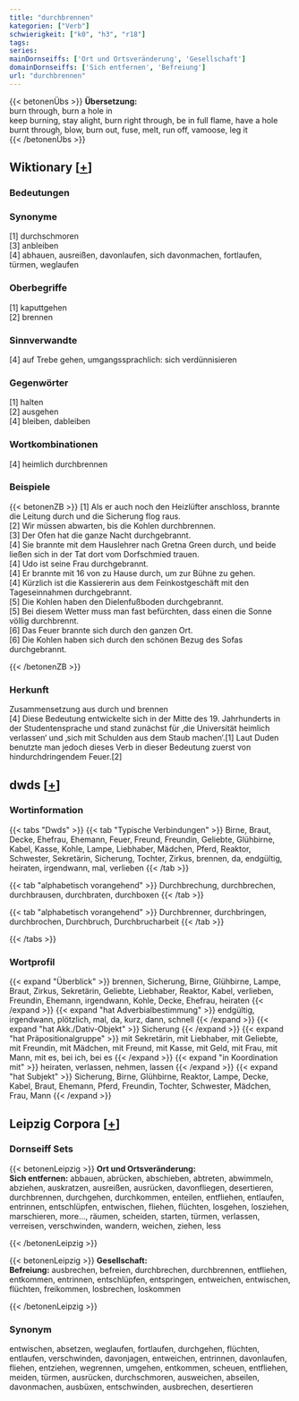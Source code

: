 ```yaml
---
title: "durchbrennen"
kategorien: ["Verb"]
schwierigkeit: ["k0", "h3", "r18"]
tags:
series:
mainDornseiffs: ['Ort und Ortsveränderung', 'Gesellschaft']
domainDornseiffs: ['Sich entfernen', 'Befreiung']
url: "durchbrennen"
---
```


{{< betonenÜbs >}}
**Übersetzung:**  
burn through, burn a hole in  
keep burning, stay alight, burn right through, be in full flame, have a hole burnt through, blow, burn out, fuse, melt, run off, vamoose, leg it  
{{< /betonenÜbs >}}

## Wiktionary [[+](https://de.wiktionary.org/wiki/durchbrennen)]

### Bedeutungen

### Synonyme
[1] durchschmoren  
[3] anbleiben  
[4] abhauen, ausreißen, davonlaufen, sich davonmachen, fortlaufen, türmen, weglaufen  

### Oberbegriffe
[1] kaputtgehen  
[2] brennen  

### Sinnverwandte
[4] auf Trebe gehen, umgangssprachlich: sich verdünnisieren  

### Gegenwörter
[1] halten  
[2] ausgehen  
[4] bleiben, dableiben  

### Wortkombinationen
[4] heimlich durchbrennen  

### Beispiele
{{< betonenZB >}}
[1] Als er auch noch den Heizlüfter anschloss, brannte die Leitung durch und die Sicherung flog raus.  
[2] Wir müssen abwarten, bis die Kohlen durchbrennen.  
[3] Der Ofen hat die ganze Nacht durchgebrannt.  
[4] Sie brannte mit dem Hauslehrer nach Gretna Green durch, und beide ließen sich in der Tat dort vom Dorfschmied trauen.  
[4] Udo ist seine Frau durchgebrannt.  
[4] Er brannte mit 16 von zu Hause durch, um zur Bühne zu gehen.  
[4] Kürzlich ist die Kassiererin aus dem Feinkostgeschäft mit den Tageseinnahmen durchgebrannt.  
[5] Die Kohlen haben den Dielenfußboden durchgebrannt.  
[5] Bei diesem Wetter muss man fast befürchten, dass einen die Sonne völlig durchbrennt.  
[6] Das Feuer brannte sich durch den ganzen Ort.  
[6] Die Kohlen haben sich durch den schönen Bezug des Sofas durchgebrannt.  

{{< /betonenZB >}}
### Herkunft
Zusammensetzung aus durch und brennen  
[4] Diese Bedeutung entwickelte sich in der Mitte des 19. Jahrhunderts in der Studentensprache und stand zunächst für ‚die Universität heimlich verlassen‘ und ‚sich mit Schulden aus dem Staub machen‘.[1] Laut Duden benutzte man jedoch dieses Verb in dieser Bedeutung zuerst von hindurchdringendem Feuer.[2]  



## dwds [[+](https://www.dwds.de/wb/durchbrennen)]

### Wortinformation
{{< tabs "Dwds" >}}
{{< tab "Typische Verbindungen" >}}
Birne, Braut, Decke, Ehefrau, Ehemann, Feuer, Freund, Freundin, Geliebte, Glühbirne, Kabel, Kasse, Kohle, Lampe, Liebhaber, Mädchen, Pferd, Reaktor, Schwester, Sekretärin, Sicherung, Tochter, Zirkus, brennen, da, endgültig, heiraten, irgendwann, mal, verlieben
{{< /tab >}}

{{< tab "alphabetisch vorangehend" >}}
Durchbrechung, durchbrechen, durchbrausen, durchbraten, durchboxen
{{< /tab >}}

{{< tab "alphabetisch vorangehend" >}}
Durchbrenner, durchbringen, durchbrochen, Durchbruch, Durchbrucharbeit
{{< /tab >}}

{{< /tabs >}}

### Wortprofil
{{< expand "Überblick" >}} brennen, Sicherung, Birne, Glühbirne, Lampe, Braut, Zirkus, Sekretärin, Geliebte, Liebhaber, Reaktor, Kabel, verlieben, Freundin, Ehemann, irgendwann, Kohle, Decke, Ehefrau, heiraten {{< /expand >}}
{{< expand "hat Adverbialbestimmung" >}} endgültig, irgendwann, plötzlich, mal, da, kurz, dann, schnell {{< /expand >}}
{{< expand "hat Akk./Dativ-Objekt" >}} Sicherung {{< /expand >}}
{{< expand "hat Präpositionalgruppe" >}} mit Sekretärin, mit Liebhaber, mit Geliebte, mit Freundin, mit Mädchen, mit Freund, mit Kasse, mit Geld, mit Frau, mit Mann, mit es, bei ich, bei es {{< /expand >}}
{{< expand "in Koordination mit" >}} heiraten, verlassen, nehmen, lassen {{< /expand >}}
{{< expand "hat Subjekt" >}} Sicherung, Birne, Glühbirne, Reaktor, Lampe, Decke, Kabel, Braut, Ehemann, Pferd, Freundin, Tochter, Schwester, Mädchen, Frau, Mann {{< /expand >}}

## Leipzig Corpora [[+](https://corpora.uni-leipzig.de/en/res?word=durchbrennen&corpusId=deu_newscrawl-public_2018)]

### Dornseiff Sets
{{< betonenLeipzig >}}
**Ort und Ortsveränderung:**  
**Sich entfernen:** abbauen, abrücken, abschieben, abtreten, abwimmeln, abziehen, auskratzen, ausreißen, ausrücken, davonfliegen, desertieren, durchbrennen, durchgehen, durchkommen, enteilen, entfliehen, entlaufen, entrinnen, entschlüpfen, entwischen, fliehen, flüchten, losgehen, losziehen, marschieren, more..., räumen, scheiden, starten, türmen, verlassen, verreisen, verschwinden, wandern, weichen, ziehen, less  

{{< /betonenLeipzig >}}


{{< betonenLeipzig >}}
**Gesellschaft:**  
**Befreiung:** ausbrechen, befreien, durchbrechen, durchbrennen, entfliehen, entkommen, entrinnen, entschlüpfen, entspringen, entweichen, entwischen, flüchten, freikommen, losbrechen, loskommen  

{{< /betonenLeipzig >}}

### Synonym
entwischen, absetzen, weglaufen, fortlaufen, durchgehen, flüchten, entlaufen, verschwinden, davonjagen, entweichen, entrinnen, davonlaufen, fliehen, entziehen, wegrennen, umgehen, entkommen, scheuen, entfliehen, meiden, türmen, ausrücken, durchschmoren, ausweichen, abseilen, davonmachen, ausbüxen, entschwinden, ausbrechen, desertieren

